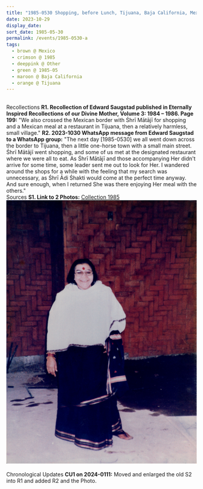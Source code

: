 ```yaml
---
title: "1985-0530 Shopping, before Lunch, Tijuana, Baja California, Mexico"
date: 2023-10-29
display_date: 
sort_date: 1985-05-30
permalink: /events/1985-0530-a
tags:
  - brown @ Mexico
  - crimson @ 1985
  - deeppink @ Other
  - green @ 1985-05
  - maroon @ Baja California
  - orange @ Tijuana
---
```


<br>

<wave-list>
  <list-title color="DarkSeaGreen" width="65"> Recollections</list-title>
  <list-item color="BlanchedAlmond"  width="280"><b>R1. Recollection of Edward Saugstad published in Eternally Inspired Recollections of our Divine Mother, Volume 3: 1984 &#8211; 1986. Page 199:</b> "We also crossed the Mexican border with Śhrī Mātājī for shopping and a Mexican meal at a restaurant in Tijuana, then a relatively harmless, small village."</list-item>
  <list-item color="Lavender"  width="280"><b>R2. 2023-1030 WhatsApp message from Edward Saugstad to a WhatsApp group:</b> "The next day [1985-0530] we all went down across the border to Tijuana, then a little one-horse town with a small main street. Śhrī Mātājī went shopping, and some of us met at the designated restaurant where we were all to eat. As Śhrī Mātājī and those accompanying Her didn't arrive for some time, some leader sent me out to look for Her. I wandered around the shops for a while with the feeling that my search was unnecessary, as Śhrī  Ādi Śhakti would come at the perfect time anyway. And sure enough, when I returned She was there enjoying Her meal with the others."</list-item>  
</wave-list>

<br>

<wave-list>
  <list-title color="DarkSeaGreen" width="40">Sources</list-title>
  <list-item color="BlanchedAlmond"  width="280"><b>S1. Link to 2 Photos:</b> <a href="https://eternalmoments.smugmug.com/Collections/John-Watkinson-Collection/1983">Collection 1985</a></list-item>
</wave-list>

<div style="text-align: center"><img src="/images/1985-0530_Shopping,_before_Lunch,_Tijuana,_Baja_California,_Mexico_01_(from_tif)_(Anna_Mancini_Collection).jpg" /></div>

<br>

<wave-list>
  <list-title color="DarkSeaGreen" width="110">Chronological Updates</list-title>
  <list-item color="BlanchedAlmond"  width="280"><b>CU1 on 2024-0111:</b> Moved and enlarged the old S2 into R1 and added R2 and the Photo.</list-item> 
</wave-list>